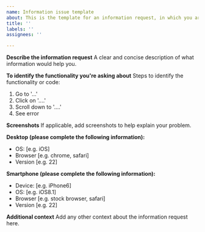 ```yaml
---
name: Information issue template
about: This is the template for an information request, in which you are not making a bug or feature request, just asking for info about the code. This is a good step if you believe there's a bug or feature needed, but you aren't sure.
title: ''
labels: ''
assignees: ''

---
```




**Describe the information request**
A clear and concise description of what information would help you.

**To identify the functionality you're asking about**
Steps to identify the functionality or code:
1. Go to '...'
2. Click on '....'
3. Scroll down to '....'
4. See error


**Screenshots**
If applicable, add screenshots to help explain your problem.

**Desktop (please complete the following information):**
 - OS: [e.g. iOS]
 - Browser [e.g. chrome, safari]
 - Version [e.g. 22]

**Smartphone (please complete the following information):**
 - Device: [e.g. iPhone6]
 - OS: [e.g. iOS8.1]
 - Browser [e.g. stock browser, safari]
 - Version [e.g. 22]

**Additional context**
Add any other context about the information request here.

